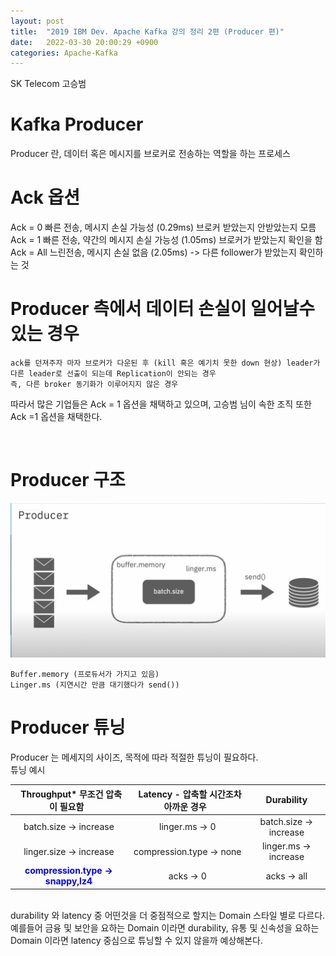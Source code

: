 ```yaml
---
layout: post
title:  "2019 IBM Dev. Apache Kafka 강의 정리 2편 (Producer 편)"
date:   2022-03-30 20:00:29 +0900
categories: Apache-Kafka
---
```


SK Telecom 고승범

# Kafka Producer

Producer 란, 데이터 혹은 메시지를 브로커로 전송하는 역할을 하는 프로세스 <br/>

# Ack 옵션 

Ack = 0 빠른 전송, 메시지 손실 가능성 (0.29ms) 브로커 받았는지 안받았는지 모름 <br/>
Ack = 1 빠른 전송, 약간의 메시지 손실 가능성 (1.05ms) 브로커가 받았는지 확인을 함 <br/>
Ack = All 느린전송, 메시지 손실 없음 (2.05ms) -> 다른 follower가 받았는지 확인하는 것 <br/>


# Producer 측에서 데이터 손실이 일어날수 있는 경우
```
ack를 던져주자 마자 브로커가 다운된 후 (kill 혹은 예기치 못한 down 현상) leader가 다른 leader로 선출이 되는데 Replication이 안되는 경우
즉, 다른 broker 동기화가 이루어지지 않은 경우
```
따라서 많은 기업들은 Ack = 1 옵션을 채택하고 있으며, 고승범 님이 속한 조직 또한 Ack =1 옵션을 채택한다.

<br/>

# Producer 구조
 ![Producer](/public/img/kafka/Producer.png)


```
Buffer.memory (프로듀서가 가지고 있음)
Linger.ms (지연시간 만큼 대기했다가 send())
```

# Producer 튜닝
Producer 는 메세지의 사이즈, 목적에 따라 적절한 튜닝이 필요하다.
<br/>
튜닝 예시

|&nbsp;&nbsp;Throughput* 무조건 압축이 필요함&nbsp;&nbsp;|&nbsp;&nbsp;Latency - 압축할 시간조차 아까운 경우&nbsp;&nbsp;|&nbsp;&nbsp;Durability&nbsp;&nbsp;|
|:----:|:---:|:---:|
|batch.size -> increase|	linger.ms -> 0	|batch.size -> increase|
|linger.size -> increase	|compression.type -> none	|linger.ms -> increase|
|<span style="color:blue;font-weight:bold ">compression.type -> snappy,lz4</span>	|	acks -> 0	|acks -> all|

<br/>
durability 와 latency 중 어떤것을 더 중점적으로 할지는 Domain 스타일 별로 다르다. <br/>
예를들어 금융 및 보안을 요하는 Domain 이라면 durability, 유통 및 신속성을 요하는 Domain 이라면 latency 중심으로 튜닝할 수 있지 않을까 예상해본다.<br/>
